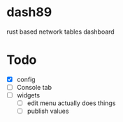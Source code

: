# dash89

rust based network tables dashboard

# Todo

- [x] config
- [ ] Console tab
- [ ] widgets
  - [ ] edit menu actually does things
  - [ ] publish values
